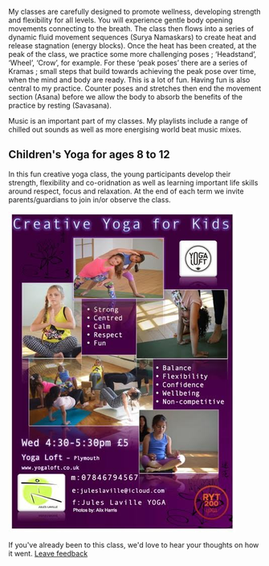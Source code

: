 My classes are carefully designed to promote wellness, developing strength and flexibility for all levels. You will experience gentle body opening movements connecting to the breath. The class then flows into a series of dynamic fluid movement sequences (Surya Namaskars) to create heat and release stagnation (energy blocks). Once the heat has been created, at the peak of the class, we practice some more challenging poses ; ‘Headstand’, ‘Wheel’, ‘Crow’, for example. For these ‘peak poses’ there are a series of Kramas ; small steps that build towards achieving the peak pose over time, when the mind and body are ready. This is a lot of fun. Having fun is also central to my practice. Counter poses and stretches then end the movement section (Asana) before we allow the body to absorb the benefits of the practice by resting (Savasana).

Music is an important part of my classes. My playlists include a range of chilled out sounds as well as more energising world beat music mixes.

## Children's Yoga for ages 8 to 12

In this fun creative yoga class, the young participants develop their strength, flexibility and co-oridnation as well as learning important life skills around respect, focus and relaxation. At the end of each term we invite  parents/guardians to join in/or observe the class.

![flyer for Vinyasa Flow for Children](https://raw.githubusercontent.com/YogaLoft/yogaloft-content/master/classes/Wednesday/Vinyasa-Flow-for-Children.jpg "Creative Yoga for Kids")

If you've already been to this class, we'd love to hear your thoughts on how it went. [Leave feedback](http://goo.gl/forms/W1SZ0defxC)